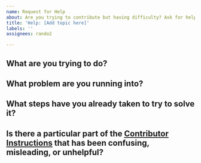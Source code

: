 ```yaml
---
name: Request for Help
about: Are you trying to contribute but having difficulty? Ask for help!
title: 'Help: [Add topic here]'
labels: ''
assignees: rando2

---
```


<!--- Please answer the questions below to the best of your ability. ---> 
## What are you trying to do?


## What problem are you running into?


## What steps have you already taken to try to solve it?

## Is there a particular part of the [Contributor Instructions](https://github.com/greenelab/covid19-review/blob/master/Instructions.md) that has been confusing, misleading, or unhelpful?
